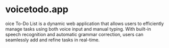 # voicetodo.app
oice To-Do List is a dynamic web application that allows users to efficiently manage tasks using both voice input and manual typing. With built-in speech recognition and automatic grammar correction, users can seamlessly add and refine tasks in real-time.
